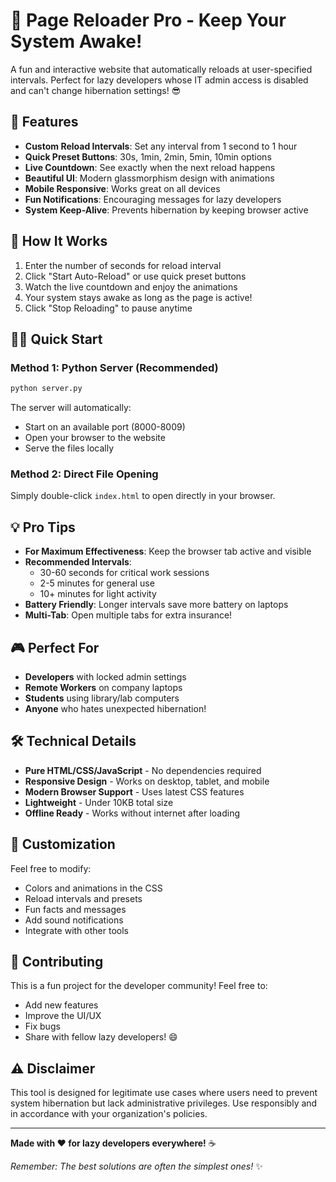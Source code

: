 # 🔄 Page Reloader Pro - Keep Your System Awake!

A fun and interactive website that automatically reloads at user-specified intervals. Perfect for lazy developers whose IT admin access is disabled and can't change hibernation settings! 😎

## 🚀 Features

- **Custom Reload Intervals**: Set any interval from 1 second to 1 hour
- **Quick Preset Buttons**: 30s, 1min, 2min, 5min, 10min options
- **Live Countdown**: See exactly when the next reload happens
- **Beautiful UI**: Modern glassmorphism design with animations
- **Mobile Responsive**: Works great on all devices
- **Fun Notifications**: Encouraging messages for lazy developers
- **System Keep-Alive**: Prevents hibernation by keeping browser active

## 🎯 How It Works

1. Enter the number of seconds for reload interval
2. Click "Start Auto-Reload" or use quick preset buttons
3. Watch the live countdown and enjoy the animations
4. Your system stays awake as long as the page is active!
5. Click "Stop Reloading" to pause anytime

## 🏃‍♂️ Quick Start

### Method 1: Python Server (Recommended)
```bash
python server.py
```
The server will automatically:
- Start on an available port (8000-8009)
- Open your browser to the website
- Serve the files locally

### Method 2: Direct File Opening
Simply double-click `index.html` to open directly in your browser.

## 💡 Pro Tips

- **For Maximum Effectiveness**: Keep the browser tab active and visible
- **Recommended Intervals**: 
  - 30-60 seconds for critical work sessions
  - 2-5 minutes for general use
  - 10+ minutes for light activity
- **Battery Friendly**: Longer intervals save more battery on laptops
- **Multi-Tab**: Open multiple tabs for extra insurance!

## 🎮 Perfect For

- **Developers** with locked admin settings
- **Remote Workers** on company laptops
- **Students** using library/lab computers
- **Anyone** who hates unexpected hibernation!

## 🛠️ Technical Details

- **Pure HTML/CSS/JavaScript** - No dependencies required
- **Responsive Design** - Works on desktop, tablet, and mobile
- **Modern Browser Support** - Uses latest CSS features
- **Lightweight** - Under 10KB total size
- **Offline Ready** - Works without internet after loading

## 🎨 Customization

Feel free to modify:
- Colors and animations in the CSS
- Reload intervals and presets
- Fun facts and messages
- Add sound notifications
- Integrate with other tools

## 🤝 Contributing

This is a fun project for the developer community! Feel free to:
- Add new features
- Improve the UI/UX
- Fix bugs
- Share with fellow lazy developers! 😄

## ⚠️ Disclaimer

This tool is designed for legitimate use cases where users need to prevent system hibernation but lack administrative privileges. Use responsibly and in accordance with your organization's policies.

---

**Made with ❤️ for lazy developers everywhere!** ☕

*Remember: The best solutions are often the simplest ones!* ✨
